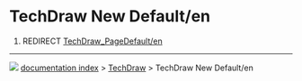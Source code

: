 # TechDraw New Default/en
1.  REDIRECT [TechDraw\_PageDefault/en](TechDraw_PageDefault/en.md)



---
![](images/Right_arrow.png) [documentation index](../README.md) > [TechDraw](TechDraw_Workbench.md) > TechDraw New Default/en
